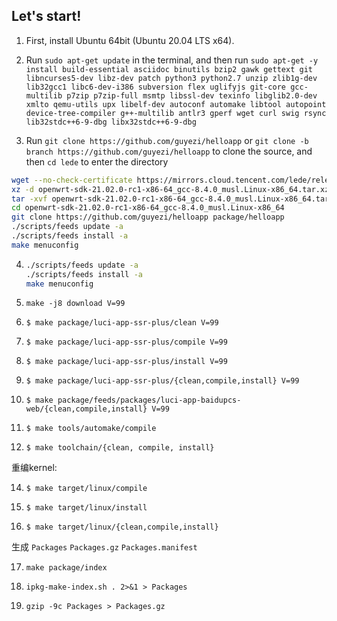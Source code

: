 Let's start!
---
1. First, install Ubuntu 64bit (Ubuntu 20.04 LTS x64).

2. Run `sudo apt-get update` in the terminal, and then run
    `
    sudo apt-get -y install build-essential asciidoc binutils bzip2 gawk gettext git libncurses5-dev libz-dev patch python3 python2.7 unzip zlib1g-dev lib32gcc1 libc6-dev-i386 subversion flex uglifyjs git-core gcc-multilib p7zip p7zip-full msmtp libssl-dev texinfo libglib2.0-dev xmlto qemu-utils upx libelf-dev autoconf automake libtool autopoint device-tree-compiler g++-multilib antlr3 gperf wget curl swig rsync lib32stdc++6-9-dbg libx32stdc++6-9-dbg
    `

3. Run `git clone https://github.com/guyezi/helloapp` or `git clone -b branch https://github.com/guyezi/helloapp` to clone the source, and then `cd lede` to enter the directory

```bash
wget --no-check-certificate https://mirrors.cloud.tencent.com/lede/releases/21.02.0-rc1/targets/x86/64/openwrt-sdk-21.02.0-rc1-x86-64_gcc-8.4.0_musl.Linux-x86_64.tar.xz
xz -d openwrt-sdk-21.02.0-rc1-x86-64_gcc-8.4.0_musl.Linux-x86_64.tar.xz
tar -xvf openwrt-sdk-21.02.0-rc1-x86-64_gcc-8.4.0_musl.Linux-x86_64.tar
cd openwrt-sdk-21.02.0-rc1-x86-64_gcc-8.4.0_musl.Linux-x86_64
git clone https://github.com/guyezi/helloapp package/helloapp
./scripts/feeds update -a
./scripts/feeds install -a
make menuconfig
```

4. ```bash
   ./scripts/feeds update -a
   ./scripts/feeds install -a
   make menuconfig
   ```

5. ``` make -j8 download V=99 ```

6. ``` $ make package/luci-app-ssr-plus/clean V=99 ```

8. ``` $ make package/luci-app-ssr-plus/compile V=99 ```

9. ``` $ make package/luci-app-ssr-plus/install V=99 ```
 
10. ``` $ make package/luci-app-ssr-plus/{clean,compile,install} V=99 ```
 
11. ``` $ make package/feeds/packages/luci-app-baidupcs-web/{clean,compile,install} V=99 ```
 
12. ``` $ make tools/automake/compile ```

13. ``` $ make toolchain/{clean, compile, install} ```

重编kernel:

14. ``` $ make target/linux/compile ```

15. ``` $ make target/linux/install ```

16. ``` $ make target/linux/{clean,compile,install} ```

生成 `Packages` `Packages.gz` `Packages.manifest`

17. ``` make package/index ```

18. ``` ipkg-make-index.sh . 2>&1 > Packages ```

20. ``` gzip -9c Packages > Packages.gz ```


